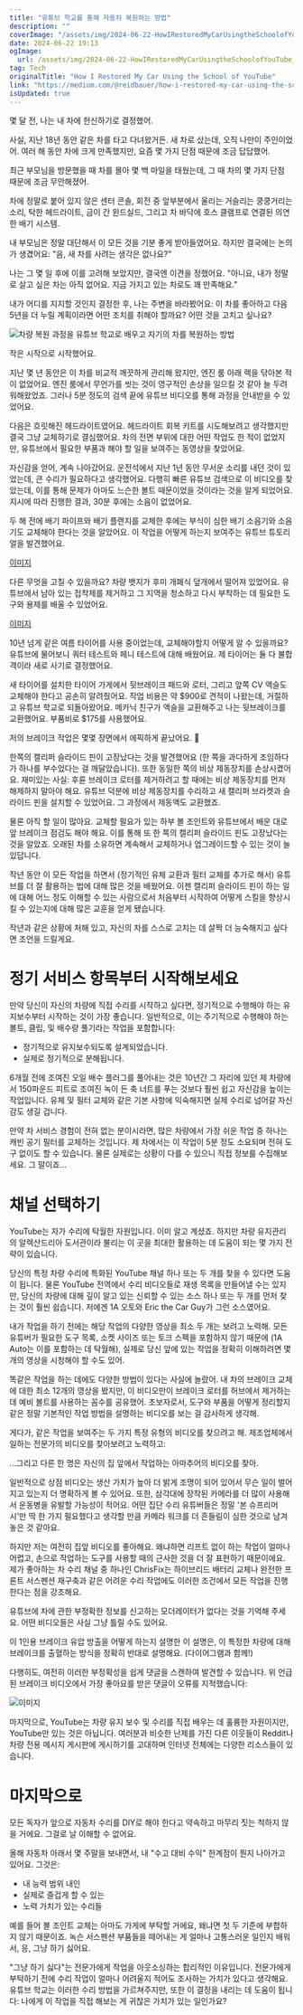 ```yaml
---
title: "유튜브 학교를 통해 자동차 복원하는 방법"
description: ""
coverImage: "/assets/img/2024-06-22-HowIRestoredMyCarUsingtheSchoolofYouTube_0.png"
date: 2024-06-22 19:13
ogImage: 
  url: /assets/img/2024-06-22-HowIRestoredMyCarUsingtheSchoolofYouTube_0.png
tag: Tech
originalTitle: "How I Restored My Car Using the School of YouTube"
link: "https://medium.com/@reidbauer/how-i-restored-my-car-using-the-school-of-youtube-a89a54161996"
isUpdated: true
---
```






몇 달 전, 나는 내 차에 헌신하기로 결정했어.

사실, 지난 18년 동안 같은 차를 타고 다녀왔거든. 새 차로 샀는데, 오직 나만이 주인이었어. 여러 해 동안 차에 크게 만족했지만, 요즘 몇 가지 단점 때문에 조금 답답했어.

최근 부모님을 방문했을 때 차를 몰아 몇 백 마일을 태웠는데, 그 때 차의 몇 가지 단점 때문에 조금 무안해졌어.

차에 정말로 붙어 있지 않은 센터 콘솔, 회전 중 앞부분에서 울리는 거슬리는 쿵쿵거리는 소리, 탁한 헤드라이트, 금이 간 윈드실드, 그리고 차 바닥에 호스 클램프로 연결된 의연한 배기 시스템.

<div class="content-ad"></div>

내 부모님은 정말 대단해서 이 모든 것을 기분 좋게 받아들였어요. 하지만 결국에는 논의가 생겼어요: "음, 새 차를 사려는 생각은 없나요?"

나는 그 몇 일 후에 이를 고려해 보았지만, 결국엔 이견을 정했어요. "아니요, 내가 정말로 살고 싶은 차는 아직 없어요. 지금 가지고 있는 차로도 꽤 만족해요."

내가 어디를 지지할 것인지 결정한 후, 나는 주변을 바라봤어요: 이 차를 좋아하고 다음 5년을 더 누릴 계획이라면 어떤 조치를 취해야 할까요? 어떤 것을 고치고 싶나요?

![차량 복원 과정을 유튜브 학교로 배우고 자기의 차를 복원하는 방법](/assets/img/2024-06-22-HowIRestoredMyCarUsingtheSchoolofYouTube_0.png)

<div class="content-ad"></div>

작은 시작으로 시작했어요.

지난 몇 년 동안은 이 차를 비교적 깨끗하게 관리해 왔지만, 엔진 룸 아래 랙을 닦아본 적이 없었어요. 엔진 룸에서 무언가를 씻는 것이 영구적인 손상을 일으킬 것 같아 늘 두려워해왔었죠. 그러나 5분 정도의 검색 끝에 유튜브 비디오를 통해 과정을 안내받을 수 있었어요.

다음은 흐릿해진 헤드라이트였어요. 헤드라이트 회복 키트를 시도해보려고 생각했지만 결국 그냥 교체하기로 결심했어요. 차의 전면 부위에 대한 어떤 작업도 한 적이 없었지만, 유튜브에서 필요한 부품과 해야 할 일을 보여주는 동영상을 찾았어요.

자신감을 얻어, 계속 나아갔어요. 운전석에서 지난 1년 동안 무서운 소리를 내던 것이 있었는데, 큰 수리가 필요하다고 생각했어요. 다행히 빠른 유튜브 검색으로 이 비디오를 찾았는데, 이를 통해 문제가 아마도 느슨한 볼트 때문이었을 것이라는 것을 알게 되었어요. 지시에 따라 진행한 결과, 30분 후에는 소음이 없었어요.

<div class="content-ad"></div>

두 해 전에 배기 파이프와 배기 플랜지를 교체한 후에는 부식이 심한 배기 소음기와 소음기도 교체해야 한다는 것을 알았어요. 이 작업을 어떻게 하는지 보여주는 유튜브 튜토리얼을 발견했어요.

[이미지](/assets/img/2024-06-22-HowIRestoredMyCarUsingtheSchoolofYouTube_1.png)

다른 무엇을 고칠 수 있을까요? 차량 뱃지가 후미 개폐식 덮개에서 떨어져 있었어요. 유튜브에서 남아 있는 접착제를 제거하고 그 지역을 청소하고 다시 부착하는 데 필요한 도구와 용제를 배울 수 있었어요.

[이미지](/assets/img/2024-06-22-HowIRestoredMyCarUsingtheSchoolofYouTube_2.png)

<div class="content-ad"></div>

10년 넘게 같은 여름 타이어를 사용 중이었는데, 교체해야할지 어떻게 알 수 있을까요? 유튜브에 물어보니 쿼터 테스트와 페니 테스트에 대해 배웠어요. 제 타이어는 둘 다 불합격이라 새로 사기로 결정했어요.

새 타이어를 설치한 타이어 가게에서 뒷브레이크 패드와 로터, 그리고 앞쪽 CV 액슬도 교체해야 한다고 공손히 알려줬어요. 작업 비용은 약 $900로 견적이 나왔는데, 거절하고 유튜브 학교로 되돌아왔어요. 메카닉 친구가 액슬을 교환해주고 나는 뒷브레이크를 교환했어요. 부품비로 $175를 사용했어요.

저의 브레이크 작업은 몇몇 장면에서 에픽하게 끝났어요. 🚗

<div class="content-ad"></div>

한쪽의 캘리퍼 슬라이드 핀이 고장났다는 것을 발견했어요 (한 쪽을 과다하게 조임하다가 하나를 부수었다는 걸 깨달았습니다). 또한 동일한 쪽의 비상 제동장치를 손상시켰어요. 재미있는 사실: 후륜 브레이크 로터를 제거하려고 할 때에는 비상 제동장치를 먼저 해제하지 말아야 해요. 유튜브 덕분에 비상 제동장치를 수리하고 새 캘리퍼 브라켓과 슬라이드 핀을 설치할 수 있었어요. 그 과정에서 제동액도 교환했죠.

물론 아직 할 일이 많아요. 교체할 필요가 있는 하부 볼 조인트와 유튜브에서 배운 대로 앞 브레이크 점검도 해야 해요. 이를 통해 또 한 쪽의 캘리퍼 슬라이드 핀도 고장났다는 것을 알았죠. 오래된 차를 소유하면 계속해서 교체하거나 업그레이드할 수 있는 것이 늘 있답니다.

작년 동안 이 모든 작업을 하면서 (정기적인 유체 교환과 필터 교체를 추가로 해서) 유튜브를 더 잘 활용하는 법에 대해 많은 것을 배웠어요. 이젠 캘리퍼 슬라이드 핀이 하는 일에 대해 어느 정도 이해할 수 있는 사람으로서 처음부터 시작하여 어떻게 스킬을 향상시킬 수 있는지에 대해 많은 교훈을 얻게 됐습니다.

작년과 같은 상황에 처해 있고, 자신의 차를 스스로 고치는 데 살짝 더 능숙해지고 싶다면 조언을 드릴게요.

<div class="content-ad"></div>

# 정기 서비스 항목부터 시작해보세요

만약 당신이 자신의 차량에 직접 수리를 시작하고 싶다면, 정기적으로 수행해야 하는 유지보수부터 시작하는 것이 가장 좋습니다. 일반적으로, 이는 주기적으로 수행해야 하는 볼트, 클립, 및 배수량 풀기라는 작업을 포함합니다:

- 정기적으로 유지보수되도록 설계되었습니다.
- 실제로 정기적으로 분해됩니다.

6개월 전에 조여진 오일 배수 플러그를 풀어내는 것은 10년간 그 자리에 있던 제 차량에서 150파운드 피트로 조여진 녹이 든 축 너트를 푸는 것보다 훨씬 쉽고 자신감을 높이는 작업입니다. 유체 및 필터 교체와 같은 기본 사항에 익숙해지면 실제 수리로 넘어갈 자신감도 생길 겁니다.

<div class="content-ad"></div>

만약 차 서비스 경험이 전혀 없는 분이시라면, 많은 차량에서 가장 쉬운 작업 중 하나는 캐빈 공기 필터를 교체하는 것입니다. 제 차에서는 이 작업이 5분 정도 소요되며 전혀 도구 없이도 할 수 있습니다. 물론 실제로는 상황이 다를 수 있으니 직접 정보를 수집해보세요. 그 말이죠...

# 채널 선택하기

YouTube는 자가 수리에 탁월한 자원입니다. 이미 알고 계셨죠. 하지만 차량 유지관리의 알렉산드리아 도서관이라 불리는 이 곳을 최대한 활용하는 데 도움이 되는 몇 가지 전략이 있습니다.

당신의 특정 차량 수리에 특화된 YouTube 채널 하나 또는 두 개를 찾을 수 있다면 도움이 됩니다. 물론 YouTube 전역에서 수리 비디오들로 재생 목록을 만들어낼 수는 있지만, 당신의 차량에 대해 깊이 알고 있는 신뢰할 수 있는 소스 하나 또는 두 개를 먼저 찾는 것이 훨씬 쉽습니다. 저에겐 1A 오토와 Eric the Car Guy가 그런 소스였어요.

<div class="content-ad"></div>

내가 작업을 하기 전에는 해당 작업의 다양한 영상을 최소 두 개는 보려고 노력해. 모든 유튜버가 필요한 도구 목록, 소켓 사이즈 또는 토크 스펙을 포함하지 않기 때문에 (1A Auto는 이를 포함하는 데 탁월해), 실제로 당신 앞에 있는 작업을 정확히 이해하려면 몇 개의 영상을 시청해야 할 수도 있어.

똑같은 작업을 하는 데에도 다양한 방법이 있다는 사실에 놀랐어. 내 차의 브레이크 교체에 대한 최소 12개의 영상을 봤지만, 이 비디오만이 브레이크 로터를 허브에서 제거하는 데 예비 볼트를 사용하는 꼼수를 공유했어. 초보자로서, 도구와 부품을 어떻게 정리할지 같은 정말 기본적인 작업 방법을 설명하는 비디오를 보는 걸 감사하게 생각해.

게다가, 같은 작업을 보여주는 두 가지 특정 유형의 비디오를 찾으려고 해. 제조업체에서 일하는 전문가의 비디오를 찾아보려고 노력하고:

...그리고 다른 한 명은 자신의 집 앞에서 작업하는 아마추어의 비디오를 찾아.

<div class="content-ad"></div>

일반적으로 상점 비디오는 생산 가치가 높아 더 밝게 조명이 되어 있어서 무슨 일이 벌어지고 있는지 더 명확하게 볼 수 있어요. 또한, 삼각대에 장착된 카메라를 더 많이 사용해서 운동병을 유발할 가능성이 적어요. 어떤 집단 수리 유튜버들은 정말 '본 슈프리머시'만 딱 한 가지 필요했다고 생각할 만큼 카메라 워크를 더 흔들림이 심한 것으로 남겨 놓은 것 같아요.

하지만 저는 여전히 집앞 비디오를 좋아해요. 왜냐하면 리프트 없이 하는 작업이 얼마나 어렵고, 손으로 작업하는 도구를 사용할 때의 근사한 것을 더 잘 표현하기 때문이에요. 제가 좋아하는 차 수리 채널 중 하나인 ChrisFix는 하이브리드 배터리 교체나 완전한 프론트 서스펜션 재구축과 같은 어려운 수리 작업에도 이러한 조건에서 모든 작업을 진행한다는 점을 강조해요.

유튜브에 차에 관한 부정확한 정보를 신고하는 모더레이터가 없다는 것을 기억해 주세요. 어떤 비디오들은 사실 그냥 틀릴 수도 있어요.

이 1인용 브레이크 유압 방출을 어떻게 하는지 설명한 이 설명은, 이 특정한 차량에 대해 브레이크를 출혈하는 방식을 정확히 반대로 설명해요. (다이어그램과 함께!)

<div class="content-ad"></div>

다행히도, 여전히 이러한 부정확성을 쉽게 댓글을 스캔하여 발견할 수 있습니다. 위 언급된 브레이크 비디오에서 가장 좋아요를 받은 댓글이 오류를 지적했습니다:

![이미지](/assets/img/2024-06-22-HowIRestoredMyCarUsingtheSchoolofYouTube_4.png)

마지막으로, YouTube는 차량 유지 보수 및 수리를 직접 배우는 데 훌륭한 자원이지만, YouTube만 있는 것은 아닙니다. 여러분과 비슷한 난제를 가진 다른 이웃들이 Reddit나 차량 전용 메시지 게시판에 게시하기를 고대하며 인터넷 전체에는 다양한 리소스들이 있습니다.

# 마지막으로 

<div class="content-ad"></div>

모든 독자가 앞으로 자동차 수리를 DIY로 해야 한다고 약속하고 마무리 짓는 척하지 않을 거에요. 그걸로 날 이해할 수 없어요.

올해 자동차 아래서 몇 주말을 보내면서, 내 "수고 대비 수익" 한계점이 뭔지 나아가고 있어요. 그것은:

- 내 능력 범위 내인
- 실제로 즐겁게 할 수 있는
- 노력 가치가 있는 수리들

예를 들어 볼 조인트 교체는 아마도 가게에 부탁할 거에요, 왜냐면 첫 두 기준에 부합하지 않기 때문이죠. 녹슨 서스펜션 부품들을 떼어내는 게 얼마나 고통스러운 일인지 배워서, 응, 그냥 하기 싫어요.

<div class="content-ad"></div>

"그냥 하기 싫다"는 전문가에게 작업을 아웃소싱하는 합리적인 이유입니다. 전문가에게 부탁하기 전에 수리 작업이 얼마나 어려울지 적어도 조사하는 가치가 있다고 생각해요. 유튜브 학교는 이러한 수리 방법을 가르쳐주지만, 또한 이 결정을 내리는 데 도움이 됩니다: 나에게 이 작업을 직접 해보는 게 귀찮은 가치가 있는 일인가요?